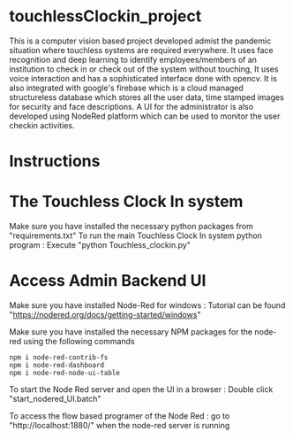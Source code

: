 # touchlessClockin_project
This is a computer vision based project developed admist the pandemic situation where touchless systems are required everywhere. It uses face recognition and deep learning to identify employees/members of an institution to check in or check out of the system without touching, It uses voice interaction and has a sophisticated interface done with opencv. It is also integrated with google's firebase which is a cloud managed structureless database which stores all the user data, time stamped images for security and face descriptions. A UI for the administrator is also developed using NodeRed platform which can be used to monitor the user checkin activities. 

# Instructions

# The Touchless Clock In system 

Make sure you have installed the necessary python packages from "requirements.txt"
To run the main Touchless Clock In system python program : Execute "python Touchless_clockin.py"

# Access Admin Backend UI

Make sure you have installed Node-Red for windows : Tutorial can be found "https://nodered.org/docs/getting-started/windows"

Make sure you have installed the necessary NPM packages for the node-red using the following commands 
```
npm i node-red-contrib-fs
npm i node-red-dashboard
npm i node-red-node-ui-table
```

To start the Node Red server and open the UI in a browser : Double click "start_nodered_UI.batch"

To access the flow based programer of the Node Red : go to "http://localhost:1880/" when the node-red server is running
